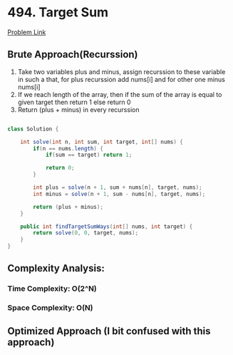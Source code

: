 # 494. Target Sum

[Problem Link](https://leetcode.com/problems/target-sum/description/)

## Brute Approach(Recurssion)

1. Take two variables plus and minus, assign recurssion to these variable in such a that, for plus recurssion add nums[i] and for other one minus nums[i]
2. If we reach length of the array, then if the sum of the array is equal to given target then return 1 else return 0
3. Return (plus + minus) in every recurssion

```Java

class Solution {

    int solve(int n, int sum, int target, int[] nums) {
        if(n == nums.length) {
            if(sum == target) return 1;

            return 0;
        }

        int plus = solve(n + 1, sum + nums[n], target, nums);
        int minus = solve(n + 1, sum - nums[n], target, nums);

        return (plus + minus);
    }

    public int findTargetSumWays(int[] nums, int target) {
        return solve(0, 0, target, nums);
    }
}

```

## Complexity Analysis:

### Time Complexity: O(2^N)

### Space Complexity: O(N)

## Optimized Approach (I bit confused with this approach)

